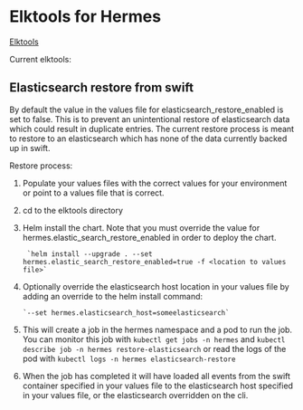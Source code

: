 # Elktools for Hermes

[Elktools](https://github.com/sapcc/hermes/elktools)

Current elktools:

## Elasticsearch restore from swift

By default the value in the values file for elasticsearch_restore_enabled is set to false.  This is to prevent an unintentional restore of elasticsearch data which could result in duplicate entries.  The current restore process is meant to restore to an elasticsearch which has none of the data currently backed up in swift.

Restore process:

 1. Populate your values files with the correct values for your environment or point to a values file that is correct.

 2. cd to the elktools directory

 3. Helm install the chart.  Note that you must override the value for hermes.elastic_search_restore_enabled in order to deploy the chart.
    
         `helm install --upgrade . --set hermes.elastic_search_restore_enabled=true -f <location to values file>`

 4. Optionally override the elasticsearch host location in your values file by adding an override to the helm install command:
        
        `--set hermes.elasticsearch_host=someelasticsearch` 

 5. This will create a job in the hermes namespace and a pod to run the job.  You can monitor this job with `kubectl get jobs -n hermes` and `kubectl describe job -n hermes restore-elasticsearch` or read the logs of the pod with `kubectl logs -n hermes elasticsearch-restore`

 6.  When the job has completed it will have loaded all events from the swift container specified in your values file to the elasticsearch host specified in your values file, or the elasticsearch overridden on the cli.
